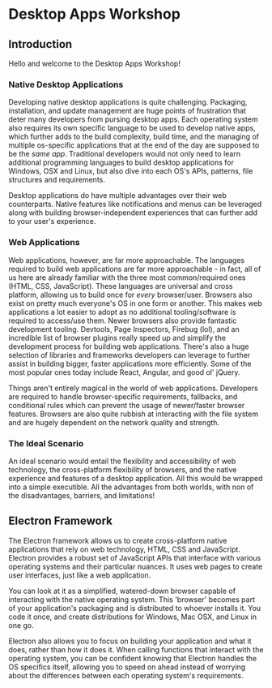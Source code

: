 # Desktop Apps Workshop

## Introduction
Hello and welcome to the Desktop Apps Workshop!

### Native Desktop Applications
Developing native desktop applications is quite challenging. Packaging, installation, and update management are huge points of frustration that deter many developers from pursing desktop apps. Each operating system also requires its own specific language to be used to develop native apps, which further adds to the build complexity, build time, and the managing of multiple os-specific applications that at the end of the day are supposed to be the *same app*. Traditional developers would not only need to learn additional programming languages to build desktop applications for Windows, OSX and Linux, but also dive into each OS's APIs, patterns, file structures and requirements. 

Desktop applications do have multiple advantages over their web counterparts. Native features like notifications and menus can be leveraged along with building browser-independent experiences that can further add to your user's experience.

### Web Applications
Web applications, however, are far more approachable. The languages required to build web applications are far more approachable - in fact, all of us here are already familiar with the three most common/required ones (HTML, CSS, JavaScript). These languages are universal and cross platform, allowing us to build once for *every* browser/user. Browsers also exist on pretty much everyone's OS in one form or another. This makes web applications a lot easier to adopt as no additional tooling/software is required to access/use them. Newer browsers also provide fantastic development tooling. Devtools, Page Inspectors, Firebug (lol), and an incredible list of browser plugins really speed up and simplify the development process for building web applications. There's also a huge selection of libraries and frameworks developers can leverage to further assist in building bigger, faster applications more efficiently. Some of the most popular ones today include React, Angular, and good ol' jQuery.

Things aren't entirely magical in the world of web applications. Developers are required to handle browser-specific requirements, fallbacks, and conditional rules which can prevent the usage of newer/faster browser features. Browsers are also quite rubbish at interacting with the file system and are hugely dependent on the network quality and strength.

### The Ideal Scenario
An ideal scenario would entail the flexibility and accessibility of web technology, the cross-platform flexibility of browsers, and the native experience and features of a desktop application. All this would be wrapped into a simple executible. All the advantages from both worlds, with non of the disadvantages, barriers, and limitations!

## Electron Framework
The Electron framework allows us to create cross-platform native applications that rely on web technology, HTML, CSS and JavaScript. Electron provides a robust set of JavaScript APIs that interface with various operating systems and their particular nuances. It uses web pages to create user interfaces, just like a web application.

You can look at it as a simplified, watered-down browser capable of interacting with the native operating system. This 'browser' becomes part of your application's packaging and is distributed to whoever installs it. You code it once, and create distributions for Windows, Mac OSX, and Linux in one go.

Electron also allows you to focus on building your application and what it does, rather than how it does it. When calling functions that interact with the operating system, you can be confident knowing that Electron handles the OS specifics itself, allowing you to speed on ahead instead of worrying about the differences between each operating system's requirements.
